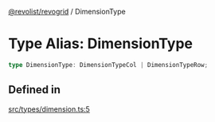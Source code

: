 [@revolist/revogrid](README.md) / DimensionType

# Type Alias: DimensionType

```ts
type DimensionType: DimensionTypeCol | DimensionTypeRow;
```

## Defined in

[src/types/dimension.ts:5](https://github.com/revolist/revogrid/blob/a808f70a0d197fcea56d269b7334fbc41eb74c5d/src/types/dimension.ts#L5)
